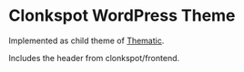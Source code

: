 Clonkspot WordPress Theme
=========================

Implemented as child theme of [Thematic](https://github.com/ThematicTheme/Thematic).

Includes the header from clonkspot/frontend.
